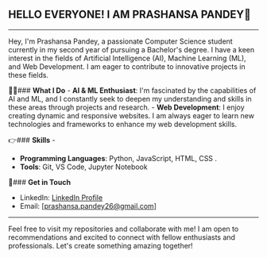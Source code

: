 ## **HELLO EVERYONE! I AM PRASHANSA PANDEY👋**


---

Hey, I'm Prashansa Pandey, a passionate Computer Science student currently in my second year of pursuing a Bachelor's degree. 
I have a keen interest in the fields of Artificial Intelligence (AI), Machine Learning (ML), and Web Development. 
I am eager to contribute to innovative projects in these fields.



👷‍♂️### **What I Do** - 
**AI & ML Enthusiast**: I'm fascinated by the capabilities of AI and ML, and I constantly seek to deepen my understanding and skills in these areas through projects and research. - 
**Web Development**: I enjoy creating dynamic and responsive websites. I am always eager to learn new technologies and frameworks to enhance my web development skills.



👉### **Skills** - 
- **Programming Languages**: Python, JavaScript, HTML, CSS .
- **Tools**: Git, VS Code, Jupyter Notebook


🤝### **Get in Touch** 
- LinkedIn: [LinkedIn Profile](www.linkedin.com/in/prashansa-pandey-0412352a5 ) 
- Email: [prashansa.pandey26@gmail.com]

--- 
Feel free to visit my repositories and collaborate with me! I am open to recommendations and excited to connect with fellow enthusiasts and professionals. Let's create something amazing together!


<!--
**prashansapandey2005/prashansapandey2005** is a ✨ _special_ ✨ repository because its `README.md` (this file) appears on your GitHub profile.

Here are some ideas to get you started:

- 🔭 I’m currently working on ...
- 🌱 I’m currently learning ...
- 👯 I’m looking to collaborate on ...
- 🤔 I’m looking for help with ...
- 💬 Ask me about ...
- 📫 How to reach me: ...
- 😄 Pronouns: ...
- ⚡ Fun fact: ...
-->
